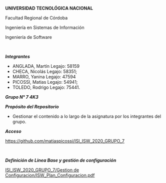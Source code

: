 <p><strong>UNIVERSIDAD TECNOL&Oacute;GICA NACIONAL</strong></p>
<p>Facultad Regional de C&oacute;rdoba&nbsp;</p>
<p>Ingenier&iacute;a en Sistemas de Informaci&oacute;n&nbsp;</p>
<p>Ingenier&iacute;a de Software</p>
<p><strong><em>&nbsp;</em></strong></p>
<p><strong><em>Integrantes</em></strong></p>
<ul>
<li>ANGLADA, Mart&iacute;n Legajo: 58159 </li>
<li>CHECA, Nicol&aacute;s Legajo: 58351;</li>
<li>MARRO, Yanina Legajo: 47594 </li>
<li>PICOSSI, Matias Legajo: 54941;</li>
<li>TOLEDO, Rodrigo Legajo: 75441.</li>
</ul>
<p><strong><em>Grupo N&deg; 7 4K3</em></strong></p>
<p><strong><em>Prop&oacute;sito del Repositorio</em></strong></p>
<ul>
<li>Gestionar el contenido a lo largo de la asignatura por los integrantes del grupo.</li>
</ul>
<p><strong><em>Acceso</em></strong></p>
<p><a href="https://github.com/matiaspicossi/ISI_ISW_2020_GRUPO_7">https://github.com/matiaspicossi/ISI_ISW_2020_GRUPO_7</a></p>
<p>&nbsp;</p>
<p><strong><em>Definici&oacute;n de Linea Base y gesti&oacute;n de configuraci&oacute;n</em></strong></p>
<p id="blob-path" class="breadcrumb flex-auto min-width-0 text-normal mx-0 mx-md-3 width-full width-md-auto flex-order-1 flex-md-order-none mt-3 mt-md-0"><a title="Gestion de configuracion" href="https://github.com/matiaspicossi/ISI_ISW_2020_GRUPO_7/tree/master/Gestion%20de%20Configuracion" target="_blank" rel="noopener"><span class="js-repo-root text-bold"><span class="js-path-segment d-inline-block wb-break-all">ISI_ISW_2020_GRUPO_7</span></span><span class="separator">/</span><span class="js-path-segment d-inline-block wb-break-all">Gestion de Configuracion</span><span class="separator">/</span>ISW_Plan_Configuracion.pdf</a></p>
